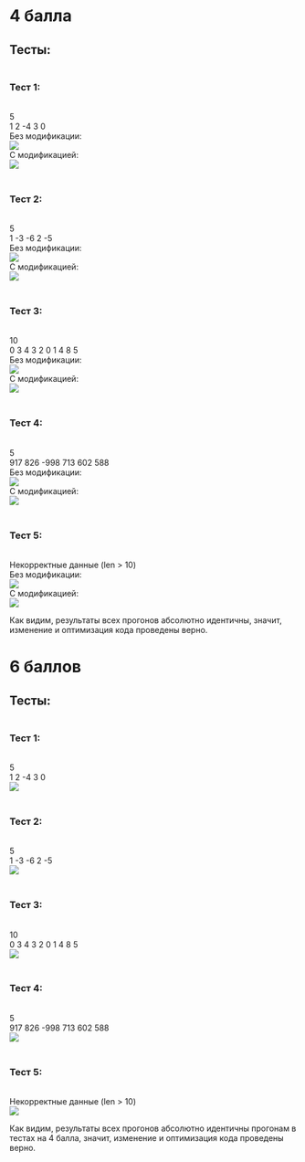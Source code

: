 # 4 балла

## Тесты:

### <br>Тест 1:
<br> 5
<br> 1 2 -4 3 0
<br> Без модификации:
<br> ![](Tests/Orig_test_1.png)
<br> С модификацией:
<br> ![](Tests/Mod_test_1.png)

### <br>Тест 2:
<br> 5
<br> 1 -3 -6 2 -5
<br> Без модификации:
<br> ![](Tests/Orig_test_2.png)
<br> С модификацией:
<br> ![](Tests/Mod_test_2.png)

### <br>Тест 3:
<br> 10
<br> 0 3 4 3 2 0 1 4 8 5
<br> Без модификации:
<br> ![](Tests/Orig_test_3.png)
<br> С модификацией:
<br> ![](Tests/Mod_test_3.png)

### <br>Тест 4:
<br> 5
<br> 917 826 -998 713 602 588
<br> Без модификации:
<br> ![](Tests/Orig_test_4.png)
<br> С модификацией:
<br> ![](Tests/Mod_test_4.png)

### <br>Тест 5:
<br> Некорректные данные (len > 10)
<br> Без модификации:
<br> ![](Tests/Orig_test_5.png)
<br> С модификацией:
<br> ![](Tests/Mod_test_5.png)

Как видим, результаты всех прогонов абсолютно идентичны, значит, изменение и оптимизация кода проведены верно.


# 6 баллов

## Тесты:

### <br>Тест 1:
<br> 5
<br> 1 2 -4 3 0
<br> ![](Tests/Reg_test_1.png)

### <br>Тест 2:
<br> 5
<br> 1 -3 -6 2 -5
<br> ![](Tests/Reg_test_2.png)

### <br>Тест 3:
<br> 10
<br> 0 3 4 3 2 0 1 4 8 5
<br> ![](Tests/Reg_test_3.png)

### <br>Тест 4:
<br> 5
<br> 917 826 -998 713 602 588
<br> ![](Tests/Reg_test_4.png)

### <br>Тест 5:
<br> Некорректные данные (len > 10)
<br> ![](Tests/Reg_test_5.png)

Как видим, результаты всех прогонов абсолютно идентичны прогонам в тестах на 4 балла, значит, изменение и оптимизация кода проведены верно.

